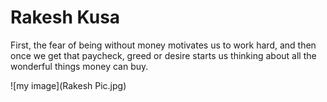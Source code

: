# Rakesh Kusa
First, the fear of being without money motivates us to work hard, and then once we get that paycheck, greed or desire starts us thinking about all the wonderful things money can buy.

![my image](Rakesh Pic.jpg)
